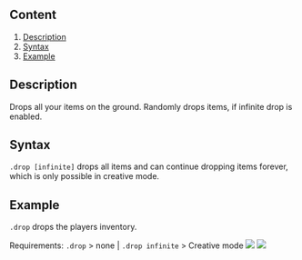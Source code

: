 ## Content
  1. [Description](#description)
  2. [Syntax](#syntax)
  3. [Example](#example)
  
## Description
Drops all your items on the ground. Randomly drops items, if infinite drop is enabled.

## Syntax
`.drop [infinite]` drops all items and can continue dropping items forever, which is only possible in creative mode.

## Example
`.drop` drops the players inventory.

Requirements: `.drop` > none | `.drop infinite` > Creative mode
![](http://puu.sh/hJnUc/0528e202a8.png)
![](http://puu.sh/hJnWD/f1b5e7ff94.png)
